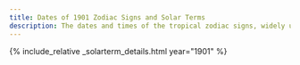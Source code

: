 ```yaml
---
title: Dates of 1901 Zodiac Signs and Solar Terms
description: The dates and times of the tropical zodiac signs, widely used in western astrology, and solar terms of year 1901
---
```

{% include_relative _solarterm_details.html year="1901" %}
